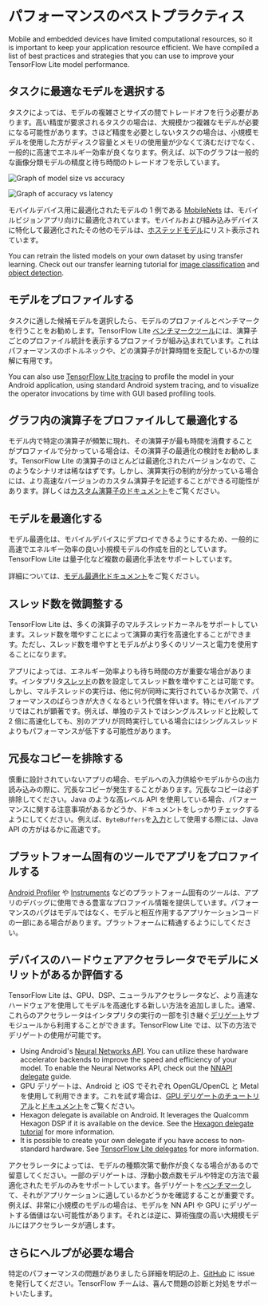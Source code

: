 # パフォーマンスのベストプラクティス

Mobile and embedded devices have limited computational resources, so it is important to keep your application resource efficient. We have compiled a list of best practices and strategies that you can use to improve your TensorFlow Lite model performance.

## タスクに最適なモデルを選択する

タスクによっては、モデルの複雑さとサイズの間でトレードオフを行う必要があります。高い精度が要求されるタスクの場合は、大規模かつ複雑なモデルが必要になる可能性があります。さほど精度を必要としないタスクの場合は、小規模モデルを使用した方がディスク容量とメモリの使用量が少なくて済むだけでなく、一般的に高速でエネルギー効率が良くなります。例えば、以下のグラフは一般的な画像分類モデルの精度と待ち時間のトレードオフを示しています。

![Graph of model size vs accuracy](../images/performance/model_size_vs_accuracy.png "Model Size vs Accuracy")

![Graph of accuracy vs latency](../images/performance/accuracy_vs_latency.png "Accuracy vs Latency")

モバイルデバイス用に最適化されたモデルの 1 例である [MobileNets](https://arxiv.org/abs/1704.04861) は、モバイルビジョンアプリ向けに最適化されています。モバイルおよび組み込みデバイスに特化して最適化されたその他のモデルは、[ホステッドモデル](../guide/hosted_models.md)にリスト表示されています。

You can retrain the listed models on your own dataset by using transfer learning. Check out our transfer learning tutorial for [image classification](/lite/tutorials/model_maker_image_classification) and [object detection](https://medium.com/tensorflow/training-and-serving-a-realtime-mobile-object-detector-in-30-minutes-with-cloud-tpus-b78971cf1193).

## モデルをプロファイルする

タスクに適した候補モデルを選択したら、モデルのプロファイルとベンチマークを行うことをお勧めします。TensorFlow Lite [ベンチマークツール](https://github.com/tensorflow/tensorflow/tree/master/tensorflow/lite/tools/benchmark)には、演算子ごとのプロファイル統計を表示するプロファイラが組み込まれています。これはパフォーマンスのボトルネックや、どの演算子が計算時間を支配しているかの理解に有用です。

You can also use [TensorFlow Lite tracing](measurement.md#trace_tensorflow_lite_internals_in_android) to profile the model in your Android application, using standard Android system tracing, and to visualize the operator invocations by time with GUI based profiling tools.

## グラフ内の演算子をプロファイルして最適化する

モデル内で特定の演算子が頻繁に現れ、その演算子が最も時間を消費することがプロファイルで分かっている場合は、その演算子の最適化の検討をお勧めします。TensorFlow Lite の演算子のほとんどは最適化されたバージョンなので、このようなシナリオは稀なはずです。しかし、演算実行の制約が分かっている場合には、より高速なバージョンのカスタム演算子を記述することができる可能性があります。詳しくは[カスタム演算子のドキュメント](../custom_operators.md)をご覧ください。

## モデルを最適化する

モデル最適化は、モバイルデバイスにデプロイできるようにするため、一般的に高速でエネルギー効率の良い小規模モデルの作成を目的としています。TensorFlow Lite は量子化など複数の最適化手法をサポートしています。

詳細については、[モデル最適化ドキュメント](model_optimization.md)をご覧ください。

## スレッド数を微調整する

TensorFlow Lite は、多くの演算子のマルチスレッドカーネルをサポートしています。スレッド数を増やすことによって演算の実行を高速化することができます。ただし、スレッド数を増やすとモデルがより多くのリソースと電力を使用することになります。

アプリによっては、エネルギー効率よりも待ち時間の方が重要な場合があります。インタプリタ[スレッド](https://github.com/tensorflow/tensorflow/blob/master/tensorflow/lite/interpreter.h#L346)の数を設定してスレッド数を増やすことは可能です。しかし、マルチスレッドの実行は、他に何が同時に実行されているか次第で、パフォーマンスのばらつきが大きくなるという代償を伴います。特にモバイルアプリではこれが顕著です。例えば、単独のテストではシングルスレッドと比較して 2 倍に高速化しても、別のアプリが同時実行している場合にはシングルスレッドよりもパフォーマンスが低下する可能性があります。

## 冗長なコピーを排除する

慎重に設計されていないアプリの場合、モデルへの入力供給やモデルからの出力読み込みの際に、冗長なコピーが発生することがあります。冗長なコピーは必ず排除してください。Java のような高レベル API を使用している場合、パフォーマンスに関する注意事項があるかどうか、ドキュメントをしっかりチェックするようにしてください。例えば、`ByteBuffers`を[入力](https://github.com/tensorflow/tensorflow/blob/master/tensorflow/lite/java/src/main/java/org/tensorflow/lite/Interpreter.java#L175)として使用する際には、Java API の方がはるかに高速です。

## プラットフォーム固有のツールでアプリをプロファイルする

[Android Profiler](https://developer.android.com/studio/profile/android-profiler) や [Instruments](https://help.apple.com/instruments/mac/current/) などのプラットフォーム固有のツールは、アプリのデバッグに使用できる豊富なプロファイル情報を提供しています。パフォーマンスのバグはモデルではなく、モデルと相互作用するアプリケーションコードの一部にある場合があります。プラットフォームに精通するようにしてください。

## デバイスのハードウェアアクセラレータでモデルにメリットがあるか評価する

TensorFlow Lite は、GPU、DSP、ニューラルアクセラレータなど、より高速なハードウェアを使用してモデルを高速化する新しい方法を追加しました。通常、これらのアクセラレータはインタプリタの実行の一部を引き継ぐ[デリゲート](delegates.md)サブモジュールから利用することができます。TensorFlow Lite では、以下の方法でデリゲートの使用が可能です。

- Using Android's [Neural Networks API](https://developer.android.com/ndk/guides/neuralnetworks/). You can utilize these hardware accelerator backends to improve the speed and efficiency of your model. To enable the Neural Networks API, check out the [NNAPI delegate](nnapi.md) guide.
- GPU デリゲートは、Android と iOS でそれぞれ OpenGL/OpenCL と Metal を使用して利用できます。これを試す場合は、[GPU デリゲートのチュートリアル](gpu.md)と[ドキュメント](gpu_advanced.md)をご覧ください。
- Hexagon delegate is available on Android. It leverages the Qualcomm Hexagon DSP if it is available on the device. See the [Hexagon delegate tutorial](hexagon_delegate.md) for more information.
- It is possible to create your own delegate if you have access to non-standard hardware. See [TensorFlow Lite delegates](delegates.md) for more information.

アクセラレータによっては、モデルの種類次第で動作が良くなる場合があるので留意してください。一部のデリゲートは、浮動小数点数モデルや特定の方法で最適化されたモデルのみをサポートしています。各デリゲートを[ベンチマーク](measurement.md)して、それがアプリケーションに適しているかどうかを確認することが重要です。例えば、非常に小規模のモデルの場合は、モデルを NN API や GPU にデリゲートする価値はない可能性があります。それとは逆に、算術強度の高い大規模モデルにはアクセラレータが適します。

## さらにヘルプが必要な場合

特定のパフォーマンスの問題がありましたら詳細を明記の上、[GitHub](https://github.com/tensorflow/tensorflow/issues) に issue を発行してください。TensorFlow チームは、喜んで問題の診断と対処をサポートいたします。
